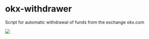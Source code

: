 # okx-withdrawer
Script for automatic withdrawal of funds from the exchange okx.com

![](https://komarev.com/ghpvc/?username=evgeny32&label=Repository+views)
